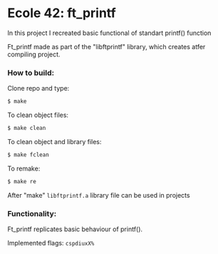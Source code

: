 # Ecole 42: ft_printf

In this project I recreated basic functional of standart printf() function

Ft_printf made as part of the "libftprintf" library, which creates atfer compiling project.

### How to build:

Clone repo and type:

```Bash
$ make
```

To clean object files:

```Bash
$ make clean
```

To clean object and library files:

```Bash
$ make fclean
```

To remake:

```Bash
$ make re
```

After "make" `libftprintf.a` library file can be used in projects

### Functionality:

Ft_printf replicates basic behaviour of printf().

Implemented flags: `cspdiuxX%`
